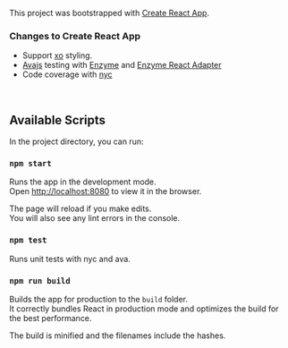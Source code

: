 This project was bootstrapped with [Create React App](https://github.com/facebook/create-react-app).

### Changes to Create React App

- Support [xo](https://github.com/xojs/xo) styling.
- [Avajs](https://github.com/avajs/ava) testing with [Enzyme](https://github.com/airbnb/enzyme) and [Enzyme React Adapter](https://www.npmjs.com/package/enzyme-adapter-react-16)
- Code coverage with [nyc](https://github.com/istanbuljs/nyc)

<br>

## Available Scripts

In the project directory, you can run:

### `npm start`

Runs the app in the development mode.<br>
Open [http://localhost:8080](http://localhost:8080) to view it in the browser.

The page will reload if you make edits.<br>
You will also see any lint errors in the console.

### `npm test`

Runs unit tests with nyc and ava.

### `npm run build`

Builds the app for production to the `build` folder.<br>
It correctly bundles React in production mode and optimizes the build for the best performance.

The build is minified and the filenames include the hashes.<br>
